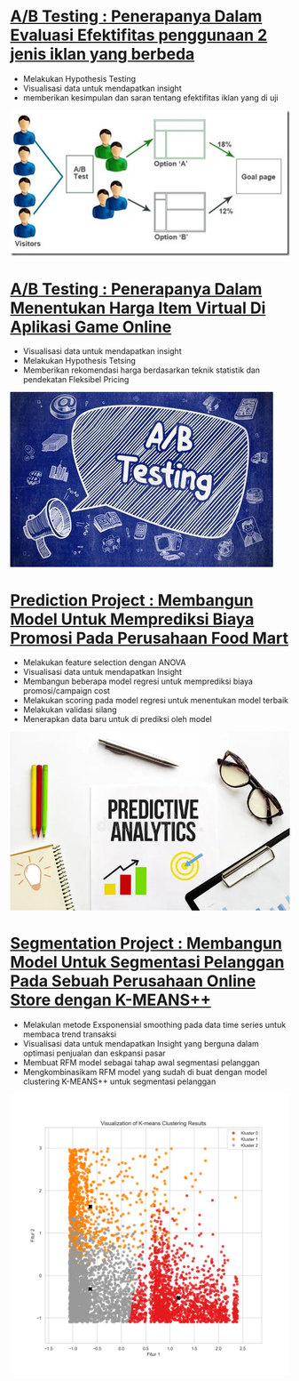 # [A/B Testing : Penerapanya Dalam Evaluasi Efektifitas penggunaan 2 jenis iklan yang berbeda](https://github.com/bayunugrozzz/analiytics-project/blob/main/marketing_ab_bayu_branch1.12.ipynb)
* Melakukan Hypothesis Testing
* Visualisasi data untuk mendapatkan insight
* memberikan kesimpulan dan saran tentang efektifitas iklan yang di uji

![](/images/AB-Testing-business.jpg)



# [A/B Testing : Penerapanya Dalam Menentukan Harga Item Virtual Di Aplikasi Game Online](https://github.com/bayunugrozzz/analiytics-project/blob/main/bayu%20_%20A_B%20%20testing%20for%20pricing%20recomendation.ipynb)
* Visualisasi data untuk mendapatkan insight
* Melakukan Hypothesis Tetsing
* Memberikan rekomendasi harga berdasarkan teknik statistik dan pendekatan Fleksibel Pricing 

![](/images/OIP.jpeg)

# [Prediction Project : Membangun Model Untuk Memprediksi Biaya Promosi Pada Perusahaan Food Mart](https://github.com/bayunugrozzz/analiytics-project/blob/main/FOODMART_CAMPAIGN%20COST%20PREDICTION.ipynb)
* Melakukan feature selection dengan ANOVA
* Visualisasi data untuk mendapatkan Insight
* Membangun beberapa model regresi untuk memprediksi biaya promosi/campaign cost
* Melakukan scoring pada model regresi untuk menentukan model terbaik
* Melakukan validasi silang
* Menerapkan data baru untuk di prediksi oleh model

![](/images/paper-plate-glasses-notepad-pen-pencils-white-background-business-concept-text-predictive-analytics-205303686.webp)

# [Segmentation Project : Membangun Model Untuk Segmentasi Pelanggan Pada Sebuah Perusahaan Online Store dengan K-MEANS++](https://github.com/bayunugrozzz/analiytics-project/blob/main/onlinestore_segmentation-jupyternotebook.ipynb)
* Melakulan metode Exsponensial smoothing pada data time series untuk membaca trend transaksi
* Visualisasi data untuk mendapatkan Insight yang berguna dalam optimasi penjualan dan eskpansi pasar
* Membuat RFM model sebagai tahap awal segmentasi pelanggan
* Mengkombinasikam RFM model yang sudah di buat dengan model clustering K-MEANS++ untuk segmentasi pelanggan

![](images/kmeans%2B%2Bclustering.png)
